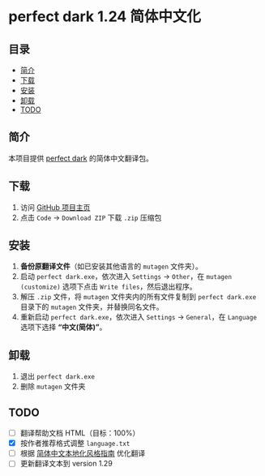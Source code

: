 # perfect dark 1.24 简体中文化

## 目录

- [简介](#简介)
- [下载](#下载)
- [安装](#安装)
- [卸载](#卸载)
- [TODO](#TODO)

## 简介

本项目提供 [perfect dark](https://zh.wikipedia.org/zh-cn/Perfect_Dark) 的简体中文翻译包。

## 下载

1. 访问 [GitHub 项目主页](https://github.com/mike2718/mutagen)
2. 点击 `Code` → `Download ZIP` 下载 `.zip` 压缩包

## 安装

1. **备份原翻译文件**（如已安装其他语言的 `mutagen` 文件夹）。
2. 启动 `perfect dark.exe`，依次进入 `Settings` → `Other`，在 `mutagen (customize)` 选项下点击 `Write files`，然后退出程序。
3. 解压 `.zip` 文件，将 `mutagen` 文件夹内的所有文件复制到 `perfect dark.exe` 目录下的 `mutagen` 文件夹，并替换同名文件。
4. 重新启动 `perfect dark.exe`，依次进入 `Settings` → `General`，在 `Language` 选项下选择 **“中文(简体)”**。

## 卸载

1. 退出 `perfect dark.exe`
2. 删除 `mutagen` 文件夹

## TODO

- [ ] 翻译帮助文档 HTML（目标：100%）
- [x] 按作者推荐格式调整 `language.txt`
- [ ] 根据 [简体中文本地化风格指南](https://download.microsoft.com/download/1/5/9/159cb91c-b61b-4385-97ca-80ccc7ff1fa0/zho-chn-StyleGuide.pdf) 优化翻译
- [ ] 更新翻译文本到 version 1.29
